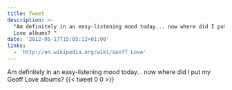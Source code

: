 ```yaml
---
title: Tweet
description: >-
  "Am definitely in an easy-listening mood today... now where did I put my Geoff
  Love albums? "
date: '2012-05-17T15:05:12+01:00'
links:
  - 'http://en.wikipedia.org/wiki/Geoff_Love'
---
```

Am definitely in an easy-listening mood today... now where did I put my Geoff Love albums? 
      {{< tweet 0 0 >}}
    
